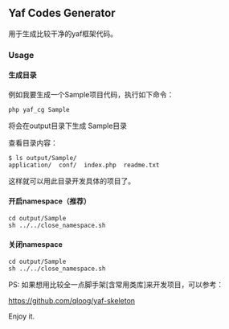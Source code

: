 ## Yaf Codes Generator

用于生成比较干净的yaf框架代码。

### Usage

#### 生成目录
例如我要生成一个Sample项目代码，执行如下命令：
```
php yaf_cg Sample
```

将会在output目录下生成 Sample目录

查看目录内容：

```
$ ls output/Sample/
application/  conf/  index.php  readme.txt
```

这样就可以用此目录开发具体的项目了。

#### 开启namespace（推荐）

```
cd output/Sample
sh ../../close_namespace.sh
```

#### 关闭namespace

```
cd output/Sample
sh ../../close_namespace.sh
```

PS: 如果想用比较全一点脚手架[含常用类库]来开发项目，可以参考：

https://github.com/qloog/yaf-skeleton

Enjoy it.
